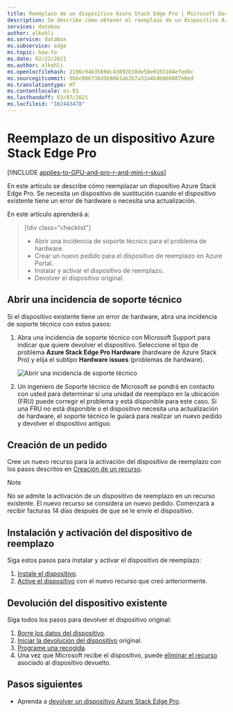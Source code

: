 ```yaml
---
title: Reemplazo de un dispositivo Azure Stack Edge Pro | Microsoft Docs
description: Se describe cómo obtener el reemplazo de un dispositivo Azure Stack Edge Pro.
services: databox
author: alkohli
ms.service: databox
ms.subservice: edge
ms.topic: how-to
ms.date: 02/22/2021
ms.author: alkohli
ms.openlocfilehash: 2196c9463569dc43092b38de58e0103104efed0c
ms.sourcegitcommit: 5bbc00673bd5b86b1ab2b7a31a4b4b066087e8ed
ms.translationtype: HT
ms.contentlocale: es-ES
ms.lasthandoff: 03/07/2021
ms.locfileid: "102443478"
---
```

# <a name="replace-your-azure-stack-edge-pro-device"></a>Reemplazo de un dispositivo Azure Stack Edge Pro

[!INCLUDE [applies-to-GPU-and-pro-r-and-mini-r-skus](../../includes/azure-stack-edge-applies-to-gpu-pro-r-mini-r-sku.md)]

En este artículo se describe cómo reemplazar un dispositivo Azure Stack Edge Pro. Se necesita un dispositivo de sustitución cuando el dispositivo existente tiene un error de hardware o necesita una actualización. 


En este artículo aprenderá a:

> [!div class="checklist"]
>
> * Abrir una incidencia de soporte técnico para el problema de hardware.
> * Crear un nuevo pedido para el dispositivo de reemplazo en Azure Portal.
> * Instalar y activar el dispositivo de reemplazo.
> * Devolver el dispositivo original.

## <a name="open-a-support-ticket"></a>Abrir una incidencia de soporte técnico

Si el dispositivo existente tiene un error de hardware, abra una incidencia de soporte técnico con estos pasos:

1. Abra una incidencia de soporte técnico con Microsoft Support para indicar que quiere devolver el dispositivo. Seleccione el tipo de problema **Azure Stack Edge Pro Hardware** (hardware de Azure Stack Pro) y elija el subtipo **Hardware issues** (problemas de hardware).  

    ![Abrir una incidencia de soporte técnico](media/azure-stack-edge-replace-device/open-support-ticket-1.png)  

2. Un ingeniero de Soporte técnico de Microsoft se pondrá en contacto con usted para determinar si una unidad de reemplazo en la ubicación (FRU) puede corregir el problema y está disponible para este caso. Si una FRU no está disponible o el dispositivo necesita una actualización de hardware, el soporte técnico le guiará para realizar un nuevo pedido y devolver el dispositivo antiguo.

## <a name="create-a-new-order"></a>Creación de un pedido

Cree un nuevo recurso para la activación del dispositivo de reemplazo con los pasos descritos en [Creación de un recurso](azure-stack-edge-gpu-deploy-prep.md#create-a-new-resource).

> [!NOTE]
> No se admite la activación de un dispositivo de reemplazo en un recurso existente. El nuevo recurso se considera un nuevo pedido. Comenzará a recibir facturas 14 días después de que se le envíe el dispositivo.

## <a name="install-and-activate-the-replacement-device"></a>Instalación y activación del dispositivo de reemplazo

Siga estos pasos para instalar y activar el dispositivo de reemplazo:

1. [Instale el dispositivo](azure-stack-edge-deploy-install.md).
2. [Active el dispositivo](azure-stack-edge-deploy-connect-setup-activate.md) con el nuevo recurso que creó anteriormente.

## <a name="return-your-existing-device"></a>Devolución del dispositivo existente

Siga todos los pasos para devolver el dispositivo original:

1. [Borre los datos del dispositivo](azure-stack-edge-return-device.md#erase-data-from-the-device).
2. [Iniciar la devolución del dispositivo](azure-stack-edge-return-device.md#initiate-device-return) original.
3. [Programe una recogida](azure-stack-edge-return-device.md#schedule-a-pickup).
4. Una vez que Microsoft recibe el dispositivo, puede [eliminar el recurso](azure-stack-edge-return-device.md#delete-the-resource) asociado al dispositivo devuelto.


## <a name="next-steps"></a>Pasos siguientes

- Aprenda a [devolver un dispositivo Azure Stack Edge Pro](azure-stack-edge-return-device.md).
